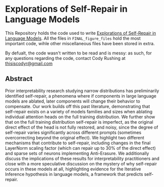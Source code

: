 # Explorations of Self-Repair in Language Models

This Repository holds the code used to write [Explorations of Self-Repair in Language Models](https://arxiv.org/abs/2402.15390). All the files in `FINAL_figure_files` hold the most important code, wihle other miscellaneous files have been stored in extra.

By defualt, the code wasn't written to be read and is messy: as such, for any questions regarding the code, contact Cody Rushing at thisiscodyr@gmail.com


## Abstract

Prior interpretability research studying narrow distributions has preliminarily identified self-repair, a phenomena where if components in large language models are ablated, later components will change their behavior to compensate. Our work builds off this past literature, demonstrating that self-repair exists on a variety of models families and sizes when ablating individual attention heads on the full training distribution. We further show that on the full training distribution self-repair is imperfect, as the original direct effect of the head is not fully restored, and noisy, since the degree of self-repair varies significantly across different prompts (sometimes overcorrecting beyond the original effect). We highlight two different mechanisms that contribute to self-repair, including changes in the final LayerNorm scaling factor (which can repair up to 30% of the direct effect) and sparse sets of neurons implementing Anti-Erasure. We additionally discuss the implications of these results for interpretability practitioners and close with a more speculative discussion on the mystery of why self-repair occurs in these models at all, highlighting evidence for the Iterative Inference hypothesis in language models, a framework that predicts self-repair. 
